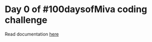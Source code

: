 # Day 0 of #100daysofMiva coding challenge

Read documentation [here](https://dev.to/tobidelly/day-0-of-100daysofmiva-setting-up-for-success-4l6e)